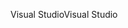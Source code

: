<span data-ttu-id="77be2-101">Visual Studio</span><span class="sxs-lookup"><span data-stu-id="77be2-101">Visual Studio</span></span>